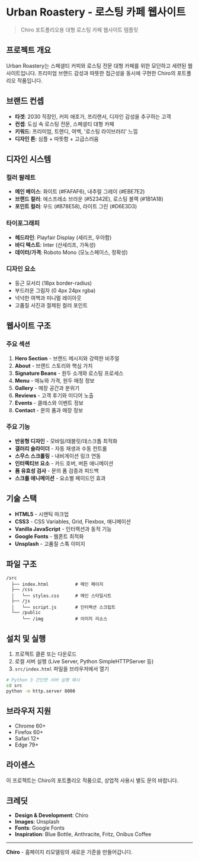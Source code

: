 # Urban Roastery - 로스팅 카페 웹사이트

> Chiro 포트폴리오용 대형 로스팅 카페 웹사이트 템플릿

## 프로젝트 개요

Urban Roastery는 스페셜티 커피와 로스팅 전문 대형 카페를 위한 모던하고 세련된 웹사이트입니다. 프리미엄 브랜드 감성과 따뜻한 접근성을 동시에 구현한 Chiro의 포트폴리오 작품입니다.

## 브랜드 컨셉

- **타겟**: 2030 직장인, 커피 애호가, 프리랜서, 디자인 감성을 추구하는 고객
- **컨셉**: 도심 속 로스팅 전문, 스페셜티 대형 카페
- **키워드**: 프리미엄, 트렌디, 여백, '로스팅 라이브러리' 느낌
- **디자인 톤**: 심플 + 따뜻함 + 고급스러움

## 디자인 시스템

### 컬러 팔레트
- **메인 베이스**: 화이트 (#FAFAF6), 내추럴 그레이 (#EBE7E2)
- **브랜드 컬러**: 에스프레소 브라운 (#52342E), 로스팅 블랙 (#1B1A18)
- **포인트 컬러**: 우드 (#B78E58), 라이트 그린 (#D6E3D3)

### 타이포그래피
- **헤드라인**: Playfair Display (세리프, 우아함)
- **바디 텍스트**: Inter (산세리프, 가독성)
- **데이터/가격**: Roboto Mono (모노스페이스, 정확성)

### 디자인 요소
- 둥근 모서리 (18px border-radius)
- 부드러운 그림자 (0 4px 24px rgba)
- 넉넉한 여백과 미니멀 레이아웃
- 고품질 사진과 절제된 컬러 포인트

## 웹사이트 구조

### 주요 섹션
1. **Hero Section** - 브랜드 메시지와 강력한 비주얼
2. **About** - 브랜드 스토리와 핵심 가치
3. **Signature Beans** - 원두 소개와 로스팅 프로세스
4. **Menu** - 메뉴와 가격, 원두 매칭 정보
5. **Gallery** - 매장 공간과 분위기
6. **Reviews** - 고객 후기와 미디어 노출
7. **Events** - 클래스와 이벤트 정보
8. **Contact** - 문의 폼과 매장 정보

### 주요 기능
- **반응형 디자인** - 모바일/태블릿/데스크톱 최적화
- **갤러리 슬라이더** - 자동 재생과 수동 컨트롤
- **스무스 스크롤링** - 내비게이션 링크 연동
- **인터랙티브 요소** - 카드 호버, 버튼 애니메이션
- **폼 유효성 검사** - 문의 폼 검증과 피드백
- **스크롤 애니메이션** - 요소별 페이드인 효과

## 기술 스택

- **HTML5** - 시맨틱 마크업
- **CSS3** - CSS Variables, Grid, Flexbox, 애니메이션
- **Vanilla JavaScript** - 인터랙션과 동적 기능
- **Google Fonts** - 웹폰트 최적화
- **Unsplash** - 고품질 스톡 이미지

## 파일 구조

```
/src
  ├── index.html          # 메인 페이지
  ├── /css
  │   └── styles.css      # 메인 스타일시트
  ├── /js
  │   └── script.js       # 인터랙션 스크립트
  └── /public
      └── /img            # 이미지 리소스
```

## 설치 및 실행

1. 프로젝트 클론 또는 다운로드
2. 로컬 서버 실행 (Live Server, Python SimpleHTTPServer 등)
3. `src/index.html` 파일을 브라우저에서 열기

```bash
# Python 3 간단한 서버 실행 예시
cd src
python -m http.server 8000
```

## 브라우저 지원

- Chrome 60+
- Firefox 60+
- Safari 12+
- Edge 79+

## 라이센스

이 프로젝트는 Chiro의 포트폴리오 작품으로, 상업적 사용시 별도 문의 바랍니다.

## 크레딧

- **Design & Development**: Chiro
- **Images**: Unsplash
- **Fonts**: Google Fonts
- **Inspiration**: Blue Bottle, Anthracite, Fritz, Onibus Coffee

---

**Chiro** - 홈페이지 리모델링의 새로운 기준을 만들어갑니다.